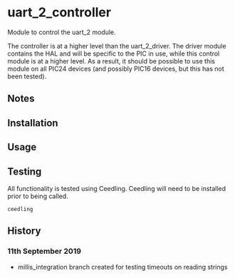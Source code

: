 # uart_2_controller

Module to control the uart_2 module. 

The controller is at a higher level than the uart_2_driver. The driver module contains the HAL and will be specific to the PIC in use, while this control module is at a higher level. As a result, it should be possible to use this module on all PIC24 devices (and possibly PIC16 devices, but this has not been tested).

## Notes


## Installation


## Usage


## Testing

All functionality is tested using Ceedling. Ceedling will need to be installed prior to being called.

```
ceedling
```

## History

### 11th September 2019

* millis_integration branch created for testing timeouts on reading strings

